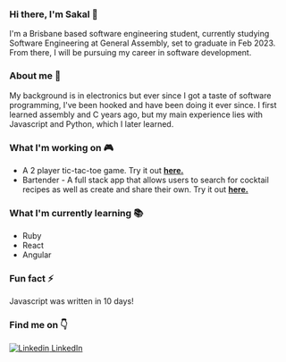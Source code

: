### Hi there, I'm Sakal 👋
I'm a Brisbane based software engineering student, currently studying Software Engineering at General Assembly, set to graduate in Feb 2023. From there, I will be pursuing my career in software development.
### About me :eyes:
My background is in electronics but ever since I got a taste of software programming, I've been hooked and have been doing it ever since. I first learned assembly and C years ago, but my main experience lies with Javascript and Python, which I later learned.
### What I'm working on :video_game:
* A 2 player tic-tac-toe game. Try it out [**here.**](https://sakalmon.github.io/tic-tac-toe/)
* Bartender - A full stack app that allows users to search for cocktail recipes as well as create and share their own. Try it out [**here.**](https://bartender.fly.dev/)
### What I'm currently learning :books:
* Ruby
* React
* Angular
### Fun fact :zap:
Javascript was written in 10 days!
### Find me on :point_down:
[![Linkedin](https://i.stack.imgur.com/gVE0j.png) LinkedIn](https://www.linkedin.com/in/sakal-mon)

